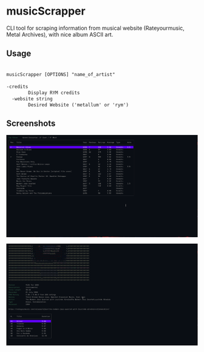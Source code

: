 # musicScrapper

CLI tool for scraping information from musical website (Rateyourmusic, Metal
Archives), with nice album ASCII art.

## Usage

```shell

musicScrapper [OPTIONS] "name_of_artist"

-credits
        Display RYM credits
  -website string
        Desired Website ('metallum' or 'rym')
```

## Screenshots

![1](./images/1688463493.png)

![2](./images/1688464348.png)
